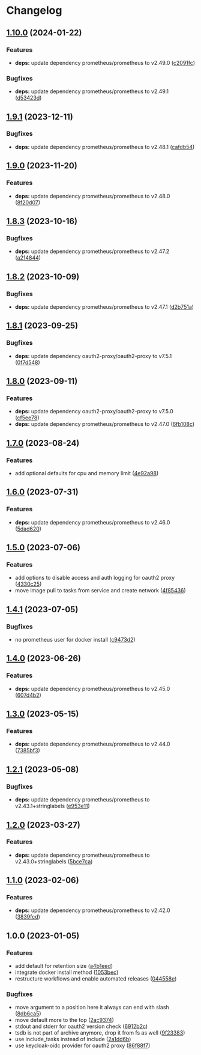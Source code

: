 # Changelog

## [1.10.0](https://github.com/rolehippie/prometheus/compare/v1.9.1...v1.10.0) (2024-01-22)


### Features

* **deps:** update dependency prometheus/prometheus to v2.49.0 ([c2091fc](https://github.com/rolehippie/prometheus/commit/c2091fc43d464583aa85634414214e70ef6f8a04))


### Bugfixes

* **deps:** update dependency prometheus/prometheus to v2.49.1 ([d53423d](https://github.com/rolehippie/prometheus/commit/d53423d24ec62839d639e3427a507327d906f396))

## [1.9.1](https://github.com/rolehippie/prometheus/compare/v1.9.0...v1.9.1) (2023-12-11)


### Bugfixes

* **deps:** update dependency prometheus/prometheus to v2.48.1 ([cafdb54](https://github.com/rolehippie/prometheus/commit/cafdb54cf5170d10919ca526ccdc6286654b87d0))

## [1.9.0](https://github.com/rolehippie/prometheus/compare/v1.8.3...v1.9.0) (2023-11-20)


### Features

* **deps:** update dependency prometheus/prometheus to v2.48.0 ([8f20d07](https://github.com/rolehippie/prometheus/commit/8f20d0733addd2664c8f5f8aa9c0092727e6ba61))

## [1.8.3](https://github.com/rolehippie/prometheus/compare/v1.8.2...v1.8.3) (2023-10-16)


### Bugfixes

* **deps:** update dependency prometheus/prometheus to v2.47.2 ([a214844](https://github.com/rolehippie/prometheus/commit/a2148444091c1dec6b4cd5d81b19512c082d52f6))

## [1.8.2](https://github.com/rolehippie/prometheus/compare/v1.8.1...v1.8.2) (2023-10-09)


### Bugfixes

* **deps:** update dependency prometheus/prometheus to v2.47.1 ([d2b751a](https://github.com/rolehippie/prometheus/commit/d2b751a6db0e119f9152a63ef2866a6781883ed1))

## [1.8.1](https://github.com/rolehippie/prometheus/compare/v1.8.0...v1.8.1) (2023-09-25)


### Bugfixes

* **deps:** update dependency oauth2-proxy/oauth2-proxy to v7.5.1 ([0f7d548](https://github.com/rolehippie/prometheus/commit/0f7d548e04ef90c462524891e4e0668511e22ad6))

## [1.8.0](https://github.com/rolehippie/prometheus/compare/v1.7.0...v1.8.0) (2023-09-11)


### Features

* **deps:** update dependency oauth2-proxy/oauth2-proxy to v7.5.0 ([cf5ee78](https://github.com/rolehippie/prometheus/commit/cf5ee78eca6b502b241b5690e0f1b5ac1555e84b))
* **deps:** update dependency prometheus/prometheus to v2.47.0 ([6fb108c](https://github.com/rolehippie/prometheus/commit/6fb108c3ce43bf272cb7d966558536ece2fcc7cc))

## [1.7.0](https://github.com/rolehippie/prometheus/compare/v1.6.0...v1.7.0) (2023-08-24)


### Features

* add optional defaults for cpu and memory limit ([4e92a98](https://github.com/rolehippie/prometheus/commit/4e92a9865c07539ffcd8434a88d9a67653a5268c))

## [1.6.0](https://github.com/rolehippie/prometheus/compare/v1.5.0...v1.6.0) (2023-07-31)


### Features

* **deps:** update dependency prometheus/prometheus to v2.46.0 ([5dad620](https://github.com/rolehippie/prometheus/commit/5dad62033cc0f90ea924530b7b2fcfedab7fa608))

## [1.5.0](https://github.com/rolehippie/prometheus/compare/v1.4.1...v1.5.0) (2023-07-06)


### Features

* add options to disable access and auth logging for oauth2 proxy ([4330c25](https://github.com/rolehippie/prometheus/commit/4330c253dfdb572faff28189716a7faaa1fe4304))
* move image pull to tasks from service and create network ([4f85436](https://github.com/rolehippie/prometheus/commit/4f85436fc1912fbaf2ebf2115ecdf8c7c07f9840))

## [1.4.1](https://github.com/rolehippie/prometheus/compare/v1.4.0...v1.4.1) (2023-07-05)


### Bugfixes

* no prometheus user for docker install ([c9473d2](https://github.com/rolehippie/prometheus/commit/c9473d2cf213d74ef60f9cd6f437a91150dfbfc8))

## [1.4.0](https://github.com/rolehippie/prometheus/compare/v1.3.0...v1.4.0) (2023-06-26)


### Features

* **deps:** update dependency prometheus/prometheus to v2.45.0 ([607d4b2](https://github.com/rolehippie/prometheus/commit/607d4b2dc89035bd15a72efeefb3adcc43546438))

## [1.3.0](https://github.com/rolehippie/prometheus/compare/v1.2.1...v1.3.0) (2023-05-15)


### Features

* **deps:** update dependency prometheus/prometheus to v2.44.0 ([7385bf3](https://github.com/rolehippie/prometheus/commit/7385bf336023de302a571bbc76bdf65befcc02d6))

## [1.2.1](https://github.com/rolehippie/prometheus/compare/v1.2.0...v1.2.1) (2023-05-08)


### Bugfixes

* **deps:** update dependency prometheus/prometheus to v2.43.1+stringlabels ([e953e11](https://github.com/rolehippie/prometheus/commit/e953e1178788d45e61da9f88f97ddccf9fdc20fe))

## [1.2.0](https://github.com/rolehippie/prometheus/compare/v1.1.0...v1.2.0) (2023-03-27)


### Features

* **deps:** update dependency prometheus/prometheus to v2.43.0+stringlabels ([5bce7ca](https://github.com/rolehippie/prometheus/commit/5bce7caf7e1761dbd0fdb04b281b2af7fbba229a))

## [1.1.0](https://github.com/rolehippie/prometheus/compare/v1.0.0...v1.1.0) (2023-02-06)


### Features

* **deps:** update dependency prometheus/prometheus to v2.42.0 ([3839fcd](https://github.com/rolehippie/prometheus/commit/3839fcd926a3afe4adcde31303df011cc0586be4))

## 1.0.0 (2023-01-05)


### Features

* add default for retention size ([a4b1eed](https://github.com/rolehippie/prometheus/commit/a4b1eedd860a33abe8845706535b5ca9d996dc3a))
* integrate docker install method ([1053bec](https://github.com/rolehippie/prometheus/commit/1053becf9113f1b813b5e3fc12e461d4ec8a0d2f))
* restructure workflows and enable automated releases ([044558e](https://github.com/rolehippie/prometheus/commit/044558e2fffeaf30556febb13c28792e3a7fbdd5))


### Bugfixes

* move argument to a position here it always can end with slash ([8db6ca5](https://github.com/rolehippie/prometheus/commit/8db6ca56a45c6b675f679c9210668eec667069b5))
* move default more to the top ([2ac9374](https://github.com/rolehippie/prometheus/commit/2ac937495a3725fdc5d0d86dd0e4e375188ecf54))
* stdout and stderr for oauth2 version check ([6912b2c](https://github.com/rolehippie/prometheus/commit/6912b2c9a62602e232a6463738b0d74a70e1b258))
* tsdb is not part of archive anymore, drop it from fs as well ([9f23383](https://github.com/rolehippie/prometheus/commit/9f23383bc01645b408e00843a7e2f9215923c7fb))
* use include_tasks instead of include ([2a1dd6b](https://github.com/rolehippie/prometheus/commit/2a1dd6b1d6e1e70452c465a2c1bdcd2a92362c1c))
* use keycloak-oidc provider for oauth2 proxy ([86f88f7](https://github.com/rolehippie/prometheus/commit/86f88f7143e07e215bf118ffa15b64f3bcab6fba))
